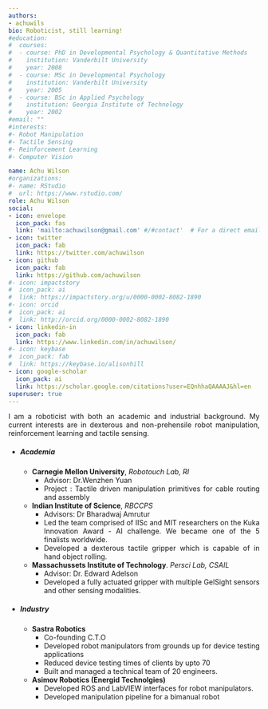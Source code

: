 ```yaml
---
authors:
- achuwils
bio: Roboticist, still learning!
#education:
#  courses:
#  - course: PhD in Developmental Psychology & Quantitative Methods
#    institution: Vanderbilt University
#    year: 2008
#  - course: MSc in Developmental Psychology
#    institution: Vanderbilt University
#    year: 2005
#  - course: BSc in Applied Psychology
#    institution: Georgia Institute of Technology
#    year: 2002
#email: ""
#interests:
#- Robot Manipulation
#- Tactile Sensing
#- Reinforcement Learning
#- Computer Vision

name: Achu Wilson
#organizations:
#- name: RStudio
#  url: https://www.rstudio.com/
role: Achu Wilson
social:
- icon: envelope
  icon_pack: fas
  link: 'mailto:achuwilson@gmail.com' #/#contact'  # For a direct email link, use "mailto:test@example.org".
- icon: twitter
  icon_pack: fab
  link: https://twitter.com/achuwilson
- icon: github
  icon_pack: fab
  link: https://github.com/achuwilson
#- icon: impactstory
#  icon_pack: ai
#  link: https://impactstory.org/u/0000-0002-8082-1890
#- icon: orcid
#  icon_pack: ai
#  link: http://orcid.org/0000-0002-8082-1890
- icon: linkedin-in
  icon_pack: fab
  link: https://www.linkedin.com/in/achuwilson/
#- icon: keybase
#  icon_pack: fab
#  link: https://keybase.io/alisonhill
- icon: google-scholar
  icon_pack: ai
  link: https://scholar.google.com/citations?user=EQnhhaQAAAAJ&hl=en
superuser: true
---
```


<DIV align="justify">

I am a roboticist with both an academic and industrial background. My current interests are  in dexterous and non-prehensile robot manipulation, reinforcement learning and tactile sensing.
- ##### Academia
  - **Carnegie Mellon University**, *Robotouch Lab, RI*
    - Advisor: Dr.Wenzhen Yuan
    - Project : Tactile driven manipulation primitives for cable routing  and assembly
  - **Indian Institute of Science**, *RBCCPS*
    - Advisors: Dr Bharadwaj Amrutur
    - Led the team comprised of IISc and MIT researchers on the Kuka Innovation Award - AI challenge. We became one of the 5 finalists worldwide.
    - Developed a dexterous tactile gripper which is capable of in hand object rolling.
  - **Massachussets Institute of Technology**. *Persci Lab, CSAIL*
    - Advisor: Dr. Edward Adelson
    - Developed a fully actuated gripper with multiple GelSight sensors and other sensing modalities.
- ##### Industry
  - **Sastra Robotics**
    - Co-founding C.T.O
    -  Developed robot manipulators from grounds up for device testing applications
    -  Reduced device testing times of clients by upto 70
    -  Built and managed a technical team of 20 engineers.
  - **Asimov Robotics (Energid Technolgies)**
    - Developed ROS and LabVIEW interfaces for robot manipulators.
    - Developed manipulation pipeline for a bimanual robot
</DIV>
